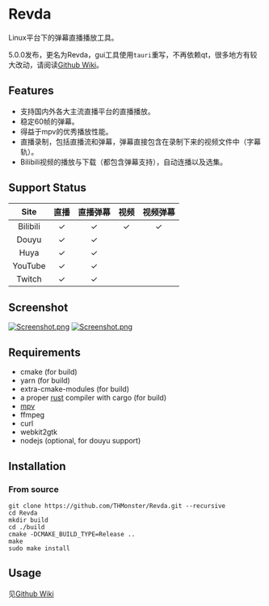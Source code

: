 # Revda
Linux平台下的弹幕直播播放工具。

5.0.0发布，更名为Revda，gui工具使用`tauri`重写，不再依赖qt，很多地方有较大改动，请阅读[Github Wiki](https://github.com/THMonster/Revda/wiki)。

## Features
* 支持国内外各大主流直播平台的直播播放。
* 稳定60帧的弹幕。
* 得益于mpv的优秀播放性能。
* 直播录制，包括直播流和弹幕，弹幕直接包含在录制下来的视频文件中（字幕轨）。
* Bilibili视频的播放与下载（都包含弹幕支持），自动连播以及选集。

## Support Status

|    Site    |   直播   |    直播弹幕    |   视频   |  视频弹幕   |
|:----------:|:----------:|:----------:|:----------:|:----------:|
| Bilibili | ✓ | ✓ | ✓ | ✓ |
| Douyu | ✓ | ✓ | |  |
| Huya | ✓ | ✓ | | |
| YouTube | ✓ | ✓ | | |
| Twitch | ✓ | ✓ | | |

## Screenshot
[![Screenshot.png](https://raw.githubusercontent.com/THMonster/Revda/master/pictures/s1.png)](https://raw.githubusercontent.com/THMonster/Revda/master/pictures/s1.png)
[![Screenshot.png](https://raw.githubusercontent.com/THMonster/Revda/master/pictures/s2.png)](https://raw.githubusercontent.com/THMonster/Revda/master/pictures/s2.png)

## Requirements
* cmake (for build)
* yarn (for build)
* extra-cmake-modules (for build)
* a proper [rust](https://kaisery.github.io/trpl-zh-cn/ch01-01-installation.html) compiler with cargo (for build)
* [mpv](https://github.com/mpv-player/mpv)
* ffmpeg
* curl
* webkit2gtk
* nodejs (optional, for douyu support)

## Installation

### From source
```
git clone https://github.com/THMonster/Revda.git --recursive
cd Revda
mkdir build
cd ./build
cmake -DCMAKE_BUILD_TYPE=Release ..
make
sudo make install
```

## Usage
见[Github Wiki](https://github.com/THMonster/Revda/wiki)
